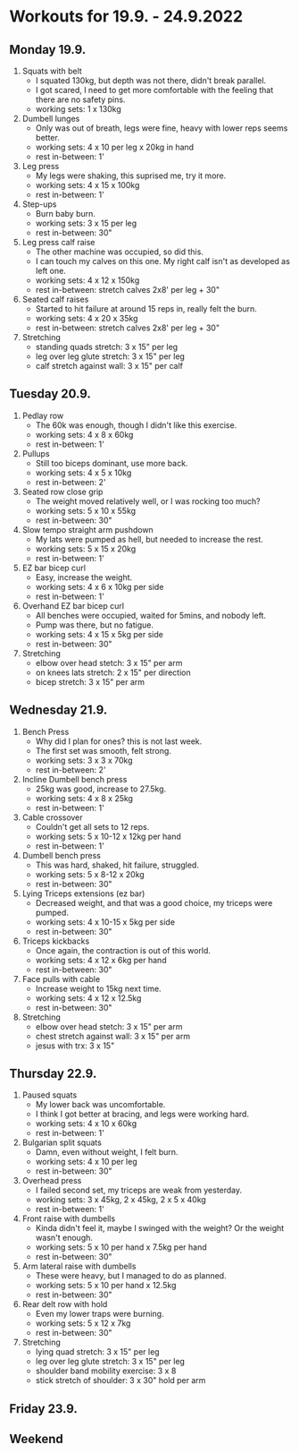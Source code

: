 # Workouts for 19.9. - 24.9.2022

## Monday 19.9.

1. Squats with belt
   - I squated 130kg, but depth was not there, didn't break parallel.
   - I got scared, I need to get more comfortable with the feeling that there are no safety pins.
   - working sets: 1 x 130kg
2. Dumbell lunges
   - Only was out of breath, legs were fine, heavy with lower reps seems better.
   - working sets: 4 x 10 per leg x 20kg in hand
   - rest in-between: 1'
3. Leg press
   - My legs were shaking, this suprised me, try it more.
   - working sets: 4 x 15 x 100kg
   - rest in-between: 1'
4. Step-ups
   - Burn baby burn.
   - working sets: 3 x 15 per leg
   - rest in-between: 30"
5. Leg press calf raise
   - The other machine was occupied, so did this.
   - I can touch my calves on this one. My right calf isn't as developed as left one.
   - working sets: 4 x 12 x 150kg
   - rest in-between: stretch calves 2x8' per leg + 30"
6. Seated calf raises
   - Started to hit failure at around 15 reps in, really felt the burn.
   - working sets: 4 x 20 x 35kg
   - rest in-between: stretch calves 2x8' per leg + 30"
7. Stretching
   - standing quads stretch: 3 x 15" per leg
   - leg over leg glute stretch: 3 x 15" per leg
   - calf stretch against wall: 3 x 15" per calf

## Tuesday 20.9.

1. Pedlay row
   - The 60k was enough, though I didn't like this exercise.
   - working sets: 4 x 8 x 60kg
   - rest in-between: 1'
2. Pullups
   - Still too biceps dominant, use more back.
   - working sets: 4 x 5 x 10kg
   - rest in-between: 2'
3. Seated row close grip
   - The weight moved relatively well, or I was rocking too much?
   - working sets: 5 x 10 x 55kg
   - rest in-between: 30"
4. Slow tempo straight arm pushdown
   - My lats were pumped as hell, but needed to increase the rest.
   - working sets: 5 x 15 x 20kg
   - rest in-between: 1'
5. EZ bar bicep curl
   - Easy, increase the weight.
   - working sets: 4 x 6 x 10kg per side
   - rest in-between: 1'
6. Overhand EZ bar bicep curl
   - All benches were occupied, waited for 5mins, and nobody left.
   - Pump was there, but no fatigue.
   - working sets: 4 x 15 x 5kg per side
   - rest in-between: 30"
7. Stretching
   - elbow over head stetch: 3 x 15" per arm
   - on knees lats stretch: 2 x 15" per direction
   - bicep stretch: 3 x 15" per arm

## Wednesday 21.9.

1. Bench Press
   - Why did I plan for ones? this is not last week.
   - The first set was smooth, felt strong.
   - working sets: 3 x 3 x 70kg
   - rest in-between: 2'
2. Incline Dumbell bench press
   - 25kg was good, increase to 27.5kg.
   - working sets: 4 x 8 x 25kg
   - rest in-between: 1'
3. Cable crossover
   - Couldn't get all sets to 12 reps.
   - working sets: 5 x 10-12 x 12kg per hand
   - rest in-between: 1'
4. Dumbell bench press
   - This was hard, shaked, hit failure, struggled.
   - working sets: 5 x 8-12 x 20kg
   - rest in-between: 30"
5. Lying Triceps extensions (ez bar)
   - Decreased weight, and that was a good choice, my triceps were pumped.
   - working sets: 4 x 10-15 x 5kg per side
   - rest in-between: 30"
6. Triceps kickbacks
   - Once again, the contraction is out of this world.
   - working sets: 4 x 12 x 6kg per hand
   - rest in-between: 30"
7. Face pulls with cable
   - Increase weight to 15kg next time.
   - working sets: 4 x 12 x 12.5kg
   - rest in-between: 30"
8. Stretching
   - elbow over head stetch: 3 x 15" per arm
   - chest stretch against wall: 3 x 15" per arm
   - jesus with trx: 3 x 15"

## Thursday 22.9.

1. Paused squats
   - My lower back was uncomfortable.
   - I think I got better at bracing, and legs were working hard.
   - working sets: 4 x 10 x 60kg
   - rest in-between: 1'
2. Bulgarian split squats
   - Damn, even without weight, I felt burn.
   - working sets: 4 x 10 per leg
   - rest in-between: 30"
3. Overhead press
   - I failed second set, my triceps are weak from yesterday.
   - working sets: 3 x 45kg, 2 x 45kg, 2 x 5 x 40kg
   - rest in-between: 1'
4. Front raise with dumbells
   - Kinda didn't feel it, maybe I swinged with the weight? Or the weight wasn't enough.
   - working sets: 5 x 10 per hand x 7.5kg per hand
   - rest in-between: 30"
5. Arm lateral raise with dumbells
   - These were heavy, but I managed to do as planned.
   - working sets: 5 x 10 per hand x 12.5kg
   - rest in-between: 30"
6. Rear delt row with hold
   - Even my lower traps were burning.
   - working sets: 5 x 12 x 7kg
   - rest in-between: 30"
7. Stretching
   - lying quad stretch: 3 x 15" per leg
   - leg over leg glute stretch: 3 x 15" per leg
   - shoulder band mobility exercise: 3 x 8
   - stick stretch of shoulder: 3 x 30" hold per arm

## Friday 23.9.

## Weekend
